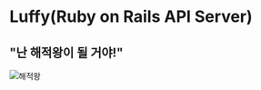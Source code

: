 # Luffy(Ruby on Rails API Server)

## "난 해적왕이 될 거야!"

![해적왕](https://attachment.namu.wiki/%EB%AA%BD%ED%82%A4%20D.%20%EB%A3%A8%ED%94%BC__Example4.jpg "루피")
